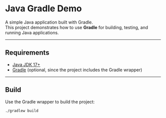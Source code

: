 # Java Gradle Demo

A simple Java application built with Gradle.  
This project demonstrates how to use **Gradle** for building, testing, and running Java applications.

---

## Requirements
- [Java JDK 17+](https://adoptium.net/)  
- [Gradle](https://gradle.org/install/) (optional, since the project includes the Gradle wrapper)

---

## Build

Use the Gradle wrapper to build the project:

```bash
./gradlew build
